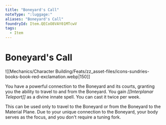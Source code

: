 ```yaml
---
title: "Boneyard's Call"
noteType: ":luggage:"
aliases: "Boneyard's Call"
foundryId: Item.QECoO8VAY01MTcwV
tags:
  - Item
---
```


# Boneyard's Call
![[Mechanics/Character Building/Feats/zz_asset-files/icons-sundries-books-book-red-exclamation.webp|150]]

You have a powerful connection to the Boneyard and its courts, granting you the ability to travel to and from the Boneyard. You gain _[[Interplanar Teleport]]_ as a divine innate spell. You can cast it twice per week.

This can be used only to travel to the Boneyard or from the Boneyard to the Material Plane. Due to your unique connection to the Boneyard, your body serves as the focus, and you don't require a tuning fork.
